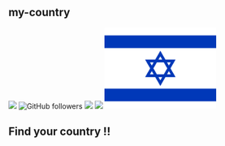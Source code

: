 ## my-country
<img src="https://img.shields.io/badge/project%20name-my--country-orange"> <img alt="GitHub followers" src="https://img.shields.io/github/followers/yechielb2000?style=social"> <img src="https://img.shields.io/badge/project in process-darkgreen">  <img src="https://img.shields.io/badge/available to use-green">
<img src="public/images/my-country-flag.svg" width="220px" alt="&#x1F1EE;&#x1F1F1;">

<h2>Find your country !!</h2>

